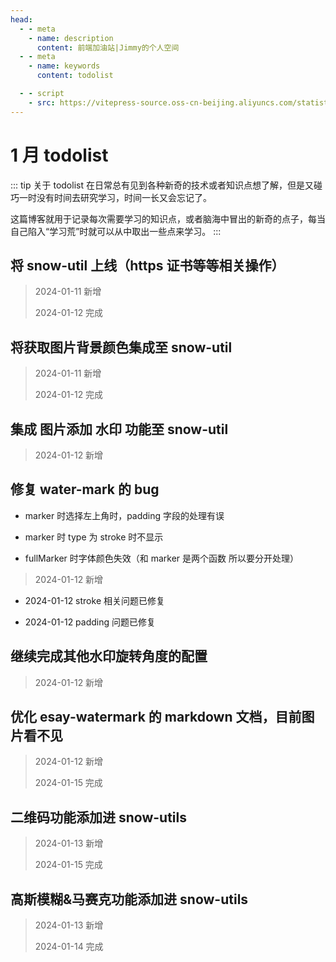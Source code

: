 ```yaml
---
head:
  - - meta
    - name: description
      content: 前端加油站|Jimmy的个人空间
  - - meta
    - name: keywords
      content: todolist

  - - script
    - src: https://vitepress-source.oss-cn-beijing.aliyuncs.com/statistics.js
---
```


# 1 月 todolist

::: tip 关于 todolist
在日常总有见到各种新奇的技术或者知识点想了解，但是又碰巧一时没有时间去研究学习，时间一长又会忘记了。

这篇博客就用于记录每次需要学习的知识点，或者脑海中冒出的新奇的点子，每当自己陷入“学习荒”时就可以从中取出一些点来学习。
:::

## 将 snow-util 上线（https 证书等等相关操作）

> 2024-01-11 新增
>
> 2024-01-12 完成

## 将获取图片背景颜色集成至 snow-util

> 2024-01-11 新增
>
> 2024-01-12 完成

## 集成 图片添加 水印 功能至 snow-util

> 2024-01-12 新增

## 修复 water-mark 的 bug

- marker 时选择左上角时，padding 字段的处理有误

- marker 时 type 为 stroke 时不显示

- fullMarker 时字体颜色失效（和 marker 是两个函数 所以要分开处理）

> 2024-01-12 新增

- 2024-01-12 stroke 相关问题已修复

- 2024-01-12 padding 问题已修复

## 继续完成其他水印旋转角度的配置

> 2024-01-12 新增

## 优化 esay-watermark 的 markdown 文档，目前图片看不见

> 2024-01-12 新增
>
> 2024-01-15 完成

## 二维码功能添加进 snow-utils

> 2024-01-13 新增
>
> 2024-01-15 完成

## 高斯模糊&马赛克功能添加进 snow-utils

> 2024-01-13 新增
>
> 2024-01-14 完成
